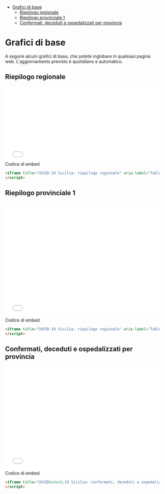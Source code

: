 - [Grafici di base](#grafici-di-base)
  - [Riepilogo regionale](#riepilogo-regionale)
  - [Riepilogo provinciale 1](#riepilogo-provinciale-1)
  - [Confermati, deceduti e ospedalizzati per provincia](#confermati-deceduti-e-ospedalizzati-per-provincia)
# Grafici di base

A seguire alcuni grafici di base, che potete inglobare in qualsiasi pagina web. L'aggiornamento previsto è quotidiano e automatico.

## Riepilogo regionale

<iframe title="COVID-19 Sicilia: riepilogo regionale" aria-label="Table" id="datawrapper-chart-oR1rc" src="//datawrapper.dwcdn.net/oR1rc" scrolling="no" frameborder="0" style="width: 0; min-width: 100% !important; border: none;" height="245"></iframe><script type="text/javascript">!function(){"use strict";window.addEventListener("message",function(a){if(void 0!==a.data["datawrapper-height"])for(var e in a.data["datawrapper-height"]){var t=document.getElementById("datawrapper-chart-"+e)||document.querySelector("iframe[src*='"+e+"']");t&&(t.style.height=a.data["datawrapper-height"][e]+"px")}})}();
</script>
<br>
Codice di embed

```html
<iframe title="COVID-19 Sicilia: riepilogo regionale" aria-label="Table" id="datawrapper-chart-oR1rc" src="//datawrapper.dwcdn.net/oR1rc" scrolling="no" frameborder="0" style="width: 0; min-width: 100% !important; border: none;" height="245"></iframe><script type="text/javascript">!function(){"use strict";window.addEventListener("message",function(a){if(void 0!==a.data["datawrapper-height"])for(var e in a.data["datawrapper-height"]){var t=document.getElementById("datawrapper-chart-"+e)||document.querySelector("iframe[src*='"+e+"']");t&&(t.style.height=a.data["datawrapper-height"][e]+"px")}})}();
</script>
```

## Riepilogo provinciale 1

<iframe title="COVID-19 Sicilia: riepilogo regionale" aria-label="Table" id="datawrapper-chart-oR1rc" src="//datawrapper.dwcdn.net/UMAlR" scrolling="no" frameborder="0" style="width: 0; min-width: 100% !important; border: none;" height="376"></iframe><script type="text/javascript">!function(){"use strict";window.addEventListener("message",function(a){if(void 0!==a.data["datawrapper-height"])for(var e in a.data["datawrapper-height"]){var t=document.getElementById("datawrapper-chart-"+e)||document.querySelector("iframe[src*='"+e+"']");t&&(t.style.height=a.data["datawrapper-height"][e]+"px")}})}();
</script>

<br>
Codice di embed

```html
<iframe title="COVID-19 Sicilia: riepilogo regionale" aria-label="Table" id="datawrapper-chart-oR1rc" src="//datawrapper.dwcdn.net/UMAlR" scrolling="no" frameborder="0" style="width: 0; min-width: 100% !important; border: none;" height="376"></iframe><script type="text/javascript">!function(){"use strict";window.addEventListener("message",function(a){if(void 0!==a.data["datawrapper-height"])for(var e in a.data["datawrapper-height"]){var t=document.getElementById("datawrapper-chart-"+e)||document.querySelector("iframe[src*='"+e+"']");t&&(t.style.height=a.data["datawrapper-height"][e]+"px")}})}();
</script>
```

## Confermati, deceduti e ospedalizzati per provincia

<iframe title="COVID&ndash;19 Sicilia: confermati, deceduti e ospedalizzati per provincia" aria-label="Split Bars" id="datawrapper-chart-KS9iv" src="//datawrapper.dwcdn.net/KS9iv" scrolling="no" frameborder="0" style="width: 0; min-width: 100% !important; border: none;" height="340"></iframe><script type="text/javascript">!function(){"use strict";window.addEventListener("message",function(a){if(void 0!==a.data["datawrapper-height"])for(var e in a.data["datawrapper-height"]){var t=document.getElementById("datawrapper-chart-"+e)||document.querySelector("iframe[src*='"+e+"']");t&&(t.style.height=a.data["datawrapper-height"][e]+"px")}})}();
</script>
Codice di embed

```html
<iframe title="COVID&ndash;19 Sicilia: confermati, deceduti e ospedalizzati per provincia" aria-label="Split Bars" id="datawrapper-chart-KS9iv" src="//datawrapper.dwcdn.net/KS9iv" scrolling="no" frameborder="0" style="width: 0; min-width: 100% !important; border: none;" height="340"></iframe><script type="text/javascript">!function(){"use strict";window.addEventListener("message",function(a){if(void 0!==a.data["datawrapper-height"])for(var e in a.data["datawrapper-height"]){var t=document.getElementById("datawrapper-chart-"+e)||document.querySelector("iframe[src*='"+e+"']");t&&(t.style.height=a.data["datawrapper-height"][e]+"px")}})}();
</script>
```
